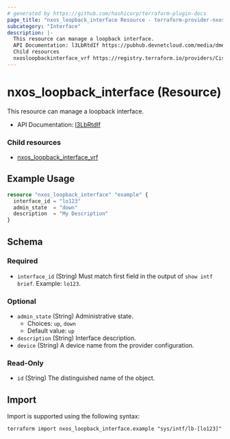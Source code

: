 ```yaml
---
# generated by https://github.com/hashicorp/terraform-plugin-docs
page_title: "nxos_loopback_interface Resource - terraform-provider-nxos"
subcategory: "Interface"
description: |-
  This resource can manage a loopback interface.
  API Documentation: l3LbRtdIf https://pubhub.devnetcloud.com/media/dme-docs-10-2-2/docs/Layer%203/l3:LbRtdIf/
  Child resources
  nxosloopbackinterface_vrf https://registry.terraform.io/providers/CiscoDevNet/nxos/latest/docs/resources/loopback_interface_vrf
---
```


# nxos_loopback_interface (Resource)

This resource can manage a loopback interface.

- API Documentation: [l3LbRtdIf](https://pubhub.devnetcloud.com/media/dme-docs-10-2-2/docs/Layer%203/l3:LbRtdIf/)

### Child resources

- [nxos_loopback_interface_vrf](https://registry.terraform.io/providers/CiscoDevNet/nxos/latest/docs/resources/loopback_interface_vrf)

## Example Usage

```terraform
resource "nxos_loopback_interface" "example" {
  interface_id = "lo123"
  admin_state  = "down"
  description  = "My Description"
}
```

<!-- schema generated by tfplugindocs -->
## Schema

### Required

- `interface_id` (String) Must match first field in the output of `show intf brief`. Example: `lo123`.

### Optional

- `admin_state` (String) Administrative state.
  - Choices: `up`, `down`
  - Default value: `up`
- `description` (String) Interface description.
- `device` (String) A device name from the provider configuration.

### Read-Only

- `id` (String) The distinguished name of the object.

## Import

Import is supported using the following syntax:

```shell
terraform import nxos_loopback_interface.example "sys/intf/lb-[lo123]"
```

